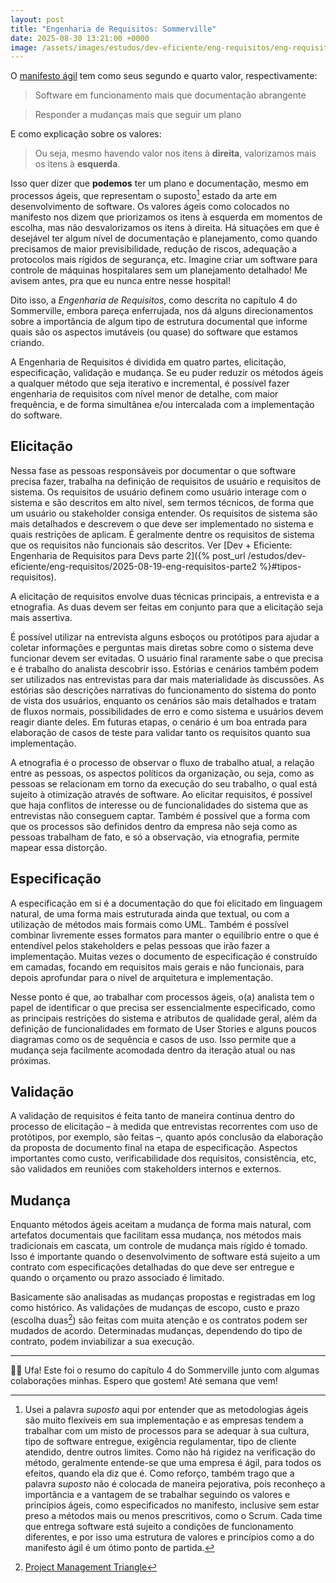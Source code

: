 ```yaml
---
layout: post
title: "Engenharia de Requisitos: Sommerville"
date: 2025-08-30 13:21:00 +0000
image: /assets/images/estudos/dev-eficiente/eng-requisitos/eng-requisitos-sommerville-1-cover.jpg
---
```

O [manifesto ágil](https://agilemanifesto.org/iso/ptbr/manifesto.html) tem como seus segundo e quarto valor, respectivamente:
> Software em funcionamento mais que documentação abrangente

> Responder a mudanças mais que seguir um plano

E como explicação sobre os valores:

> Ou seja, mesmo havendo valor nos itens à **direita**, valorizamos mais os itens à **esquerda**.

Isso quer dizer que **podemos** ter um plano e documentação, mesmo em processos ágeis, que representam o suposto[^1] estado da arte em desenvolvimento de software. Os valores ágeis como colocados no manifesto nos dizem que priorizamos os itens à esquerda em momentos de escolha, mas não desvalorizamos os itens à direita. Há situações em que é desejável ter algum nível de documentação e planejamento, como quando precisamos de maior previsibilidade, redução de riscos, adequação a protocolos mais rígidos de segurança, etc. Imagine criar um software para controle de máquinas hospitalares sem um planejamento detalhado! Me avisem antes, pra que eu nunca entre nesse hospital!

Dito isso, a *Engenharia de Requisitos*, como descrita no capítulo 4 do Sommerville, embora pareça enferrujada, nos dá alguns direcionamentos sobre a importância de algum tipo de estrutura documental que informe quais são os aspectos imutáveis (ou quase) do software que estamos criando.

A Engenharia de Requisitos é dividida em quatro partes, elicitação, especificação, validação e mudança. Se eu puder reduzir os métodos ágeis a qualquer método que seja iterativo e incremental, é possível fazer engenharia de requisitos com nível menor de detalhe, com maior frequência, e de forma simultânea e/ou intercalada com a implementação do software.

[^1]: Usei a palavra *suposto* aqui por entender que as metodologias ágeis são muito flexíveis em sua implementação e as empresas tendem a trabalhar com um misto de processos para se adequar à sua cultura, tipo de software entregue, exigência regulamentar, tipo de cliente atendido, dentre outros limites. Como não há rigidez na verificação do método, geralmente entende-se que uma empresa é ágil, para todos os efeitos, quando ela diz que é. Como reforço, também trago que a palavra *suposto* não é colocada de maneira pejorativa, pois reconheço a importância e a vantagem de se trabalhar seguindo os valores e princípios ágeis, como especificados no manifesto, inclusive sem estar preso a métodos mais ou menos prescritivos, como o Scrum. Cada time que entrega software está sujeito a condições de funcionamento diferentes, e por isso uma estrutura de valores e princípios como a do manifesto ágil é um ótimo ponto de partida.

## Elicitação
Nessa fase as pessoas responsáveis por documentar o que software precisa fazer, trabalha na definição de requisitos de usuário e requisitos de sistema. Os requisitos de usuário definem como usuário interage com o sistema e são descritos em alto nível, sem termos técnicos, de forma que um usuário ou stakeholder consiga entender. Os requisitos de sistema são mais detalhados e descrevem o que deve ser implementado no sistema e quais restrições de aplicam. É geralmente dentre os requisitos de sistema que os requisitos não funcionais são descritos. 
Ver [Dev + Eficiente: Engenharia de Requisitos para Devs parte 2]({% post_url /estudos/dev-eficiente/eng-requisitos/2025-08-19-eng-requisitos-parte2 %}#tipos-requisitos).

A elicitação de requisitos envolve duas técnicas principais, a entrevista e a etnografia. As duas devem ser feitas em conjunto para que a elicitação seja mais assertiva. 

É possível utilizar na entrevista alguns esboços ou protótipos para ajudar a coletar informações e perguntas mais diretas sobre como o sistema deve funcionar devem ser evitadas. O usuário final raramente sabe o que precisa e é trabalho do analista descobrir isso. Estórias e cenários também podem ser utilizados nas entrevistas para dar mais materialidade às discussões. As estórias são descrições narrativas do funcionamento do sistema do ponto de vista dos usuários, enquanto os cenários são mais detalhados e tratam de fluxos normais, possibilidades de erro e como sistema e usuários devem reagir diante deles. Em futuras etapas, o cenário é um boa entrada para elaboração de casos de teste para validar tanto os requisitos quanto sua implementação.

A etnografia é o processo de observar o fluxo de trabalho atual, a relação entre as pessoas, os aspectos políticos da organização, ou seja, como as pessoas se relacionam em torno da execução do seu trabalho, o qual está sujeito à otimização através de software. Ao elicitar requisitos, é possível que haja conflitos de interesse ou de funcionalidades do sistema que as entrevistas não conseguem captar. Também é possível que a forma com que os processos são definidos dentro da empresa não seja como as pessoas trabalham de fato, e só a observação, via etnografia, permite mapear essa distorção.

## Especificação
A especificação em si é a documentação do que foi elicitado em linguagem natural, de uma forma mais estruturada ainda que textual, ou com a utilização de métodos mais formais como UML. Também é possível combinar livremente esses formatos para manter o equilíbrio entre o que é entendível pelos stakeholders e pelas pessoas que irão fazer a implementação. Muitas vezes o documento de especificação é construído em camadas, focando em requisitos mais gerais e não funcionais, para depois aprofundar para o nível de arquitetura e implementação. 

Nesse ponto é que, ao trabalhar com processos ágeis, o(a) analista tem o papel de identificar o que precisa ser essencialmente especificado, como as principais restrições do sistema e atributos de qualidade geral, além da definição de funcionalidades em formato de User Stories e alguns poucos diagramas como os de sequência e casos de uso. Isso permite que a mudança seja facilmente acomodada dentro da iteração atual ou nas próximas.

## Validação
A validação de requisitos é feita tanto de maneira contínua dentro do processo de elicitação &ndash; à medida que entrevistas recorrentes com uso de protótipos, por exemplo, são feitas &ndash;, quanto após conclusão da elaboração da proposta de documento final na etapa de especificação. Aspectos importantes como custo, verificabilidade dos requisitos, consistência, etc, são validados em reuniões com stakeholders internos e externos. 

## Mudança
Enquanto métodos ágeis aceitam a mudança de forma mais natural, com artefatos documentais que facilitam essa mudança, nos métodos mais tradicionais em cascata, um controle de mudança mais rígido é tomado. Isso é importante quando o desenvolvimento de software está sujeito a um contrato com especificações detalhadas do que deve ser entregue e quando o orçamento ou prazo associado é limitado.

Basicamente são analisadas as mudanças propostas e registradas em log como histórico. As validações de mudanças de escopo, custo e prazo (escolha duas[^2]) são feitas com muita atenção e os contratos podem ser mudados de acordo. Determinadas mudanças, dependendo do tipo de contrato, podem inviabilizar a sua execução.

[^2]: [Project Management Triangle](https://en.wikipedia.org/wiki/Project_management_triangle)

---

😮‍💨 Ufa! Este foi o resumo do capítulo 4 do Sommerville junto com algumas colaborações minhas. Espero que gostem! Até semana que vem!